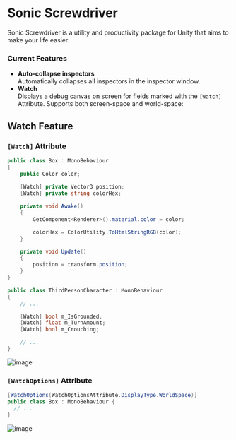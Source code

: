 # Sonic Screwdriver

Sonic Screwdriver is a utility and productivity package for Unity that aims to make your life easier.

### Current Features

- **Auto-collapse inspectors**  
  Automatically collapses all inspectors in the inspector window. 
- **Watch**  
  Displays a debug canvas on screen for fields marked with the `[Watch]` Attribute. Supports both screen-space and world-space:

## Watch Feature
### `[Watch]` Attribute

```cs
public class Box : MonoBehaviour
{
    public Color color;
    
    [Watch] private Vector3 position;
    [Watch] private string colorHex;

    private void Awake()
    {
        GetComponent<Renderer>().material.color = color;

        colorHex = ColorUtility.ToHtmlStringRGB(color);
    }

    private void Update()
    {
        position = transform.position;
    }
}
```

```cs
public class ThirdPersonCharacter : MonoBehaviour
{
	// ...

	[Watch] bool m_IsGrounded;
	[Watch] float m_TurnAmount;
	[Watch] bool m_Crouching;

	// ...
}
```

![image](https://user-images.githubusercontent.com/578902/103529360-7114d000-4e7d-11eb-9d59-350ed027c5f1.png)


### `[WatchOptions]` Attribute

```cs
[WatchOptions(WatchOptionsAttribute.DisplayType.WorldSpace)]
public class Box : MonoBehaviour {
  // ...
}
```

![image](https://user-images.githubusercontent.com/578902/103529541-c18c2d80-4e7d-11eb-8f07-d3db2ac9e4a5.png)


